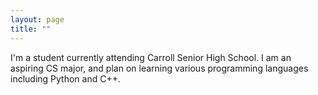```yaml
---
layout: page
title: ""
---
```


I'm a student currently attending Carroll Senior High School.
I am an aspiring CS major, and plan on learning various programming languages including Python and C++.

